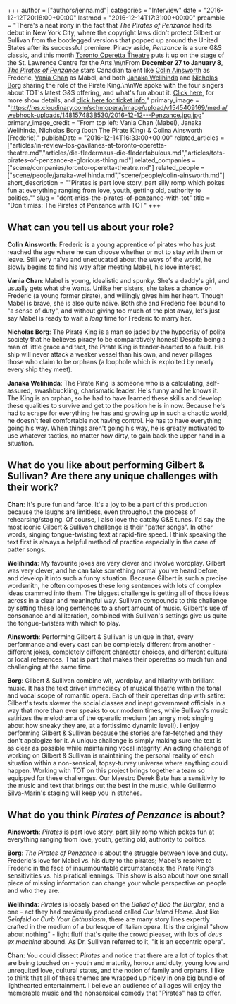 +++
author = ["authors/jenna.md"]
categories = "Interview"
date = "2016-12-12T20:18:00+00:00"
lastmod = "2016-12-14T17:31:00+00:00"
preamble = "There's a neat irony in the fact that *The Pirates of Penzance* had its debut in New York City, where the copyright laws didn't protect Gilbert or Sullivan from the bootlegged versions that popped up around the United States after its successful premiere. Piracy aside, *Penzance* is a sure G&S classic, and this month [Toronto Operetta Theatre](/scene/companies/toronto-operetta-theatre/) puts it up on the stage of the St. Lawrence Centre for the Arts.\n\nFrom **December 27 to January 8**, [*The Pirates of Penzance*](http://www.torontooperetta.com/shows.html) stars Canadian talent like [Colin Ainsworth](/scene/people/colin-ainsworth/) as Frederic, [Vania Chan](/scene/people/vania-chan/) as Mabel, and both [Janaka Welihinda](/scene/people/janaka-welihinda/) and [Nicholas Borg](/scene/people/nicholas-borg/) sharing the role of the Pirate King.\n\nWe spoke with the four singers about TOT's latest G&S offering, and what's fun about it. [Click here](http://www.torontooperetta.com/shows.html), for more show details, and [click here for ticket info.](http://www.torontooperetta.com/tickets.html)"
primary_image = "https://res.cloudinary.com/schmopera/image/upload/v1545409169/media/webhook-uploads/1481574838530/2016-12-12---Penzance.jpg.jpg"
primary_image_credit = "From top left: Vania Chan (Mabel), Janaka Welihinda, Nicholas Borg (both The Pirate King) & Colina Ainsworth (Frederic)."
publishDate = "2016-12-14T16:33:00+00:00"
related_articles = ["articles/in-review-los-gavilanes-at-toronto-operetta-theatre.md","articles/die-fledermaus-die-flederfabulous.md","articles/tots-pirates-of-penzance-a-glorious-thing.md"]
related_companies = ["scene/companies/toronto-operetta-theatre.md"]
related_people = ["scene/people/janaka-welihinda.md","scene/people/colin-ainsworth.md"]
short_description = "&quot;Pirates is part love story, part silly romp which pokes fun at everything ranging from love, youth, getting old, authority to politics.&quot;"
slug = "dont-miss-the-pirates-of-penzance-with-tot"
title = "Don&#039;t miss: The Pirates of Penzance with TOT"
+++

## What can you tell us about your role?

**Colin Ainsworth**: Frederic is a young apprentice of pirates who has just reached the age where he can choose whether or not to stay with them or leave. Still very naïve and uneducated about the ways of the world, he slowly begins to find his way after meeting Mabel, his love interest.

**Vania Chan**: Mabel is young, idealistic and spunky. She's a daddy's girl, and usually gets what she wants. Unlike her sisters, she takes a chance on Frederic (a young former pirate), and willingly gives him her heart. Though Mabel is brave, she is also quite naïve. Both she and Frederic feel bound to "a sense of duty", and without giving too much of the plot away, let's just say Mabel is ready to wait a *long* time for Frederic to marry her.

**Nicholas Borg**: The Pirate King is a man so jaded by the hypocrisy of polite society that he believes piracy to be comparatively honest! Despite being a man of little grace and tact, the Pirate King is tender-hearted to a fault. His ship will never attack a weaker vessel than his own, and never pillages those who claim to be orphans (a loophole which is exploited by nearly every ship they meet). 

**Janaka Welihinda**: The Pirate King is someone who is a calculating, self-assured, swashbuckling, charismatic leader. He's funny and he knows it. The King is an orphan, so he had to have learned these skills and develop these qualities to survive and get to the position he is in now. Because he's had to scrape for everything he has and growing up in such a chaotic world, he doesn't feel comfortable not having control. He has to have everything going his way. When things aren't going his way, he is greatly motivated to use whatever tactics, no matter how dirty, to gain back the upper hand in a situation.

## What do you like about performing Gilbert & Sullivan? Are there any unique challenges with their work?

**Chan**: It's pure fun and farce. It's a joy to be a part of this production because the laughs are limitless, even throughout the process of rehearsing/staging. Of course, I also love the catchy G&S tunes.  I'd say the most iconic Gilbert & Sullivan challenge is their "patter songs". In other words, singing tongue-twisting text at rapid-fire speed. I think speaking the text first is always a helpful method of practice especially in the case of patter songs. 

**Welihinda**: My favourite jokes are very clever and involve wordplay.  Gilbert was very clever, and he can take something normal you've heard before, and develop it into such a funny situation. Because Gilbert is such a precise wordsmith, he often composes these long sentences with lots of complex ideas crammed into them. The biggest challenge is getting all of those ideas across in a clear and meaningful way. Sullivan compounds to this challenge by setting these long sentences to a short amount of music. Gilbert's use of consonance and alliteration, combined with Sullivan's settings give us quite the tongue-twisters with which to play.

**Ainsworth**: Performing Gilbert & Sullivan is unique in that, every performance and every cast can be completely different from another - different jokes, completely different character choices, and different cultural or local references. That is part that makes their operettas so much fun and challenging at the same time.

**Borg**: Gilbert & Sullivan combine wit, wordplay, and hilarity with brilliant music. It has the text driven immediacy of musical theatre within the tonal and vocal scope of romantic opera. Each of their operettas drip with satire: Gilbert's texts skewer the social classes and inept government officials in a way that more than ever speaks to our modern times, while Sullivan's music satirizes the melodrama of the operatic medium (an angry mob singing about how sneaky they are, at a fortissimo dynamic level!). I enjoy performing Gilbert & Sullivan because the stories are far-fetched and they don't apologize for it. A unique challenge is simply making sure the text is as clear as possible while maintaining vocal integrity! An acting challenge of working on Gilbert & Sullivan is maintaining the personal reality of each situation within a non-sensical, topsy-turvey universe where anything could happen. Working with TOT on this project brings together a team so equipped for these challenges. Our Maestro Derek Bate has a sensitivity to the music and text that brings out the best in the music, while Guillermo Silva-Marin's staging will keep you in stitches. 

## What do you think *Pirates of Penzance* is about?

**Ainsworth**: *Pirates* is part love story, part silly romp which pokes fun at everything ranging from love, youth, getting old, authority to politics.

**Borg**: *The Pirates of Penzance* is about the struggle between love and duty. Frederic's love for Mabel vs. his duty to the pirates; Mabel's resolve to Frederic in the face of insurmountable circumstances; the Pirate King's sensitivities vs. his piratical leanings. This show is also about how one small piece of missing information can change your whole perspective on people and who they are. 

**Welihinda**: *Pirates* is loosely based on the *Ballad of Bob the Burglar*, and a one - act they had previously produced called *Our Island Home*. Just like *Seinfeld* or *Curb Your Enthusiasm*, there are many story lines expertly crafted in the medium of a burlesque of Italian opera. It is the original "show about nothing" - light fluff that's quite the crowd pleaser, with lots of *deus ex machina* abound. As Dr. Sullivan referred to it, "it is an eccentric opera".

**Chan**: You could dissect *Pirates* and notice that there are a lot of topics that are being touched on - youth and maturity, honour and duty, young love and unrequited love, cultural status, and the notion of family and orphans. I like to think that all of these themes are wrapped up nicely in one big bundle of lighthearted entertainment. I believe an audience of all ages will enjoy the memorable music and the nonsensical comedy that "Pirates" has to offer.
